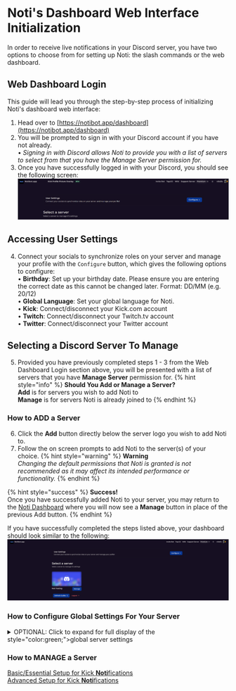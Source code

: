 # Noti's Dashboard Web Interface Initialization

In order to receive live notifications in your Discord server, you have two options to choose from for setting up Noti: the slash commands or the web dashboard.

## Web Dashboard Login
This guide will lead you through the step-by-step process of initializing Noti's dashboard web interface:

1. Head over to [https://notibot.app/dashboard](https://notibot.app/dashboard)
2. You will be prompted to sign in with your Discord account if you have not already. \
    • *Signing in with Discord allows Noti to provide you with a list of servers to select from that you have the Manage Server permission for.*
3. Once you have successfully logged in with your Discord, you should see the following screen: \
![](../../.gitbook/assets/dashboard_user_logged_in.png) 

## Accessing User Settings
4. Connect your socials to synchronize roles on your server and manage your profile with the `Configure` button, which gives the following options to configure: \
    • **Birthday**: Set up your birthday date. Please ensure you are entering the correct date as this cannot be changed later. Format: DD/MM (e.g. 20/12) \
    • **Global Language**: Set your global language for Noti. \
    • **Kick**: Connect/disconnect your Kick.com account \
    • **Twitch**: Connect/disconnect your Twitch.tv account \
    • **Twitter**: Connect/disconnect your Twitter account

## Selecting a Discord Server To Manage

5. Provided you have previously completed steps 1 - 3 from the Web Dashboard Login section above, you will be presented with a list of servers that you have **Manage Server** permission for. 
{% hint style="info" %} **Should You Add or Manage a Server?** \
**Add** is for servers you wish to add Noti to \
**Manage** is for servers Noti is already joined to
{% endhint %}

### How to ADD a Server
6. Click the **Add** button directly below the server logo you wish to add Noti to. 
7. Follow the on screen prompts to add Noti to the server(s) of your choice. 
{% hint style="warning" %} **Warning** \
*Changing the default permissions that Noti is granted is not recommended as it may affect its intended performance or functionality.*
{% endhint %}

{% hint style="success" %} **Success!** \
Once you have successfully added Noti to your server, you may return to the [Noti Dashboard](https://notibot.app/dashboard) where you will now see a **Manage** button in place of the previous Add button.
{% endhint %}

If you have successfully completed the steps listed above, your dashboard should look similar to the following: \
![](../../.gitbook/assets/dashboard_server_list.png)

### How to Configure Global Settings For Your Server
<details>
<summary>
OPTIONAL: Click to expand for full display of the style="color:green;">global server settings</mark>&#x20;
</summary>

1. Select a server you wish to configure via the `Manage` button 
2. Next press the `Configure` button next to the social media account to configure that category 
   
   **[Streamers]**
	• Add, Configure or Delete any streamer notifications for your server here. \
   **[Global Editor]**
	• Customize both the global live & offline notifications for your server here. \
   **[Misc]**
	• Sync Username - Should usernames be synced? (Default: disabled) \
   **[Panel]**
	• Select a channel and send the panel for linking & syncing your Kick.com account there. \
	• Select a streamer & channel to send the streamer's leaderboard panel to.
</details>

### How to MANAGE a Server
[Basic/Essential Setup for Kick **Noti**fications](setup/dashboard/dashboard-setup-for-kick.md) \
[Advanced Setup for Kick **Noti**fications](setup/dashboard/dashboard-advanced-setup-for-kick.md)
